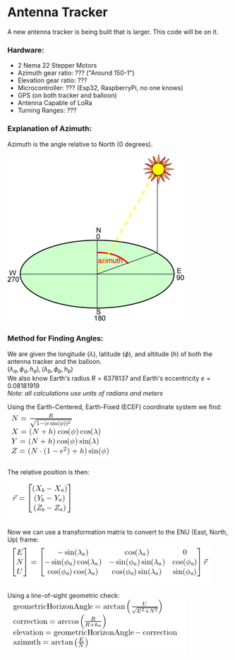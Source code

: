 # Antenna Tracker

A new antenna tracker is being built that is larger. This code will be on it.

### Hardware:

- 2 Nema 22 Stepper Motors
- Azimuth gear ratio: ??? ("Around 150-1")
- Elevation gear ratio: ???
- Microcontroller: ??? (Esp32, RaspberryPi, no one knows)
- GPS (on both tracker and balloon)
- Antenna Capable of LoRa
- Turning Ranges: ???

### Explanation of Azimuth:

Azimuth is the angle relative to North (0 degrees).

![Azimuth](img/AZIMUTH.gif)

### Method for Finding Angles:

We are given the longitude $(\lambda)$, latitude $(\phi)$, and altitude $(h)$ of both the antenna tracker and the balloon.<br>
$(\lambda_a, \phi_a, h_a), (\lambda_b, \phi_b, h_b)$<br>
We also know Earth's radius $R = 6378137$ and Earth's eccentricity $e = 0.08181919$  
*Note: all calculations use units of radians and meters*

Using the Earth-Centered, Earth-Fixed (ECEF) coordinate system we find: <br>
![ECEF](img/ECEF.png)

The relative position is then:  
![r](img/r.png)

Now we can use a transformation matrix to convert to the ENU (East, North, Up) frame:
![ENU](img/ENU.png)

Using a line-of-sight geometric check:
![line-of-site](img/line-of-site.png)